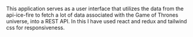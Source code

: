This application serves as a user interface that utilizes the data from the api-ice-fire to fetch a lot of data associated with the Game of Thrones universe, into a REST API.
In this I have used react and redux and tailwind css for responsiveness. 
